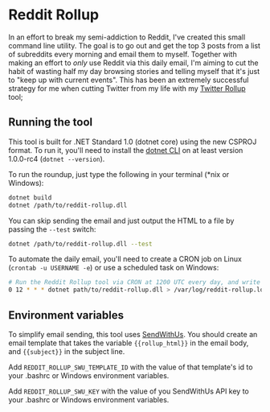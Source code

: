 # Reddit Rollup

In an effort to break my semi-addiction to Reddit, I've created this small command line utility. The goal is to go out and get the top 3 posts from a list of subreddits every morning and email them to myself. Together with making an effort to *only* use Reddit via this daily email, I'm aiming to cut the habit of wasting half my day browsing stories and telling myself that it's just to "keep up with current events". This has been an extremely successful strategy for me when cutting Twitter from my life with my [Twitter Rollup](https://github.com/nozzlegear/twitter-rollup) tool;

## Running the tool

This tool is built for .NET Standard 1.0 (dotnet core) using the new CSPROJ format. To run it, you'll need to install the [dotnet CLI](https://dot.net) on at least version 1.0.0-rc4 (`dotnet --version`).

To run the roundup, just type the following in your terminal (*nix or Windows):

```bash
dotnet build
dotnet /path/to/reddit-rollup.dll
``` 

You can skip sending the email and just output the HTML to a file by passing the `--test` switch:

```bash
dotnet /path/to/reddit-rollup.dll --test
```

To automate the daily email, you'll need to create a CRON job on Linux (`crontab -u USERNAME -e`) or use a scheduled task on Windows:

```bash
# Run the Reddit Rollup tool via CRON at 1200 UTC every day, and write its output to /var/log/reddit-rollup.log
0 12 * * * dotnet path/to/reddit-rollup.dll > /var/log/reddit-rollup.log
```

## Environment variables

To simplify email sending, this tool uses [SendWithUs](https://sendwithus.com). You should create an email template that takes the variable `{{rollup_html}}` in the email body, and `{{subject}}` in the subject line.

Add `REDDIT_ROLLUP_SWU_TEMPLATE_ID` with the value of that template's id to your .bashrc or Windows environment variables.

Add `REDDIT_ROLLUP_SWU_KEY` with the value of you SendWithUs API key to your .bashrc or Windows environment variables.
